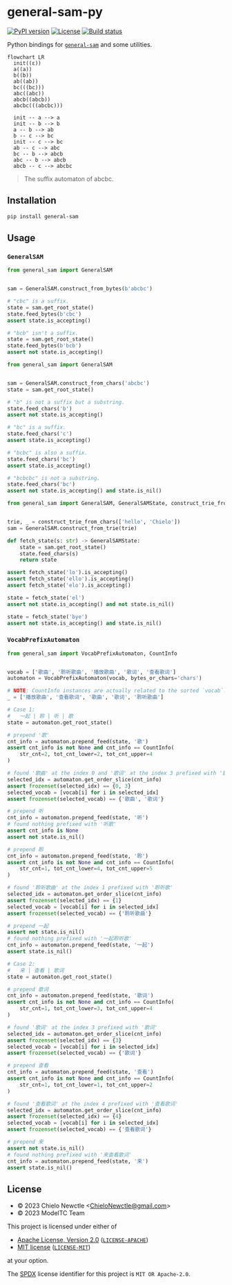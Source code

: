 # general-sam-py

[![PyPI version](https://img.shields.io/pypi/v/general-sam.svg)](https://pypi.org/project/general-sam/)
[![License](https://img.shields.io/badge/license-MIT%2FApache--2.0-informational.svg)](#license)
[![Build status](https://github.com/ModelTC/general-sam-py/actions/workflows/ci.yml/badge.svg)](https://github.com/ModelTC/general-sam-py/actions)

Python bindings for [`general-sam`](https://github.com/ModelTC/general-sam)
and some utilities.

```mermaid
flowchart LR
  init((ε))
  a((a))
  b((b))
  ab((ab))
  bc(((bc)))
  abc((abc))
  abcb((abcb))
  abcbc(((abcbc)))

  init -- a --> a
  init -- b --> b
  a -- b --> ab
  b -- c --> bc
  init -- c --> bc
  ab -- c --> abc
  bc -- b --> abcb
  abc -- b --> abcb
  abcb -- c --> abcbc
```

> The suffix automaton of abcbc.

## Installation

```sh
pip install general-sam
```

## Usage

### `GeneralSAM`

```python
from general_sam import GeneralSAM


sam = GeneralSAM.construct_from_bytes(b'abcbc')

# "cbc" is a suffix.
state = sam.get_root_state()
state.feed_bytes(b'cbc')
assert state.is_accepting()

# "bcb" isn't a suffix.
state = sam.get_root_state()
state.feed_bytes(b'bcb')
assert not state.is_accepting()
```

```python
from general_sam import GeneralSAM


sam = GeneralSAM.construct_from_chars('abcbc')
state = sam.get_root_state()

# "b" is not a suffix but a substring.
state.feed_chars('b')
assert not state.is_accepting()

# "bc" is a suffix.
state.feed_chars('c')
assert state.is_accepting()

# "bcbc" is also a suffix.
state.feed_chars('bc')
assert state.is_accepting()

# "bcbcbc" is not a substring.
state.feed_chars('bc')
assert not state.is_accepting() and state.is_nil()
```

```python
from general_sam import GeneralSAM, GeneralSAMState, construct_trie_from_chars


trie, _ = construct_trie_from_chars(['hello', 'Chielo'])
sam = GeneralSAM.construct_from_trie(trie)

def fetch_state(s: str) -> GeneralSAMState:
    state = sam.get_root_state()
    state.feed_chars(s)
    return state

assert fetch_state('lo').is_accepting()
assert fetch_state('ello').is_accepting()
assert fetch_state('elo').is_accepting()

state = fetch_state('el')
assert not state.is_accepting() and not state.is_nil()

state = fetch_state('bye')
assert not state.is_accepting() and state.is_nil()
```

### `VocabPrefixAutomaton`

```python
from general_sam import VocabPrefixAutomaton, CountInfo


vocab = ['歌曲', '聆听歌曲', '播放歌曲', '歌词', '查看歌词']
automaton = VocabPrefixAutomaton(vocab, bytes_or_chars='chars')

# NOTE: CountInfo instances are actually related to the sorted `vocab`:
_ = ['播放歌曲', '查看歌词', '歌曲', '歌词', '聆听歌曲']

# Case 1:
#   一起 | 聆 | 听 | 歌
state = automaton.get_root_state()

# prepend '歌'
cnt_info = automaton.prepend_feed(state, '歌')
assert cnt_info is not None and cnt_info == CountInfo(
    str_cnt=2, tot_cnt_lower=2, tot_cnt_upper=4
)

# found '歌曲' at the index 0 and '歌词' at the index 3 prefixed with '歌'
selected_idx = automaton.get_order_slice(cnt_info)
assert frozenset(selected_idx) == {0, 3}
selected_vocab = [vocab[i] for i in selected_idx]
assert frozenset(selected_vocab) == {'歌曲', '歌词'}

# prepend 听
cnt_info = automaton.prepend_feed(state, '听')
# found nothing prefixed with '听歌'
assert cnt_info is None
assert not state.is_nil()

# prepend 聆
cnt_info = automaton.prepend_feed(state, '聆')
assert cnt_info is not None and cnt_info == CountInfo(
    str_cnt=1, tot_cnt_lower=4, tot_cnt_upper=5
)

# found '聆听歌曲' at the index 1 prefixed with '聆听歌'
selected_idx = automaton.get_order_slice(cnt_info)
assert frozenset(selected_idx) == {1}
selected_vocab = [vocab[i] for i in selected_idx]
assert frozenset(selected_vocab) == {'聆听歌曲'}

# prepend 一起
assert not state.is_nil()
# found nothing prefixed with '一起聆听歌'
cnt_info = automaton.prepend_feed(state, '一起')
assert state.is_nil()

# Case 2:
#   来 | 查看 | 歌词
state = automaton.get_root_state()

# prepend 歌词
cnt_info = automaton.prepend_feed(state, '歌词')
assert cnt_info is not None and cnt_info == CountInfo(
    str_cnt=1, tot_cnt_lower=3, tot_cnt_upper=4
)

# found '歌词' at the index 3 prefixed with '歌词'
selected_idx = automaton.get_order_slice(cnt_info)
assert frozenset(selected_idx) == {3}
selected_vocab = [vocab[i] for i in selected_idx]
assert frozenset(selected_vocab) == {'歌词'}

# prepend 查看
cnt_info = automaton.prepend_feed(state, '查看')
assert cnt_info is not None and cnt_info == CountInfo(
    str_cnt=1, tot_cnt_lower=1, tot_cnt_upper=2
)

# found '查看歌词' at the index 4 prefixed with '查看歌词'
selected_idx = automaton.get_order_slice(cnt_info)
assert frozenset(selected_idx) == {4}
selected_vocab = [vocab[i] for i in selected_idx]
assert frozenset(selected_vocab) == {'查看歌词'}

# prepend 来
assert not state.is_nil()
# found nothing prefixed with '来查看歌词'
cnt_info = automaton.prepend_feed(state, '来')
assert state.is_nil()
```

## License

- &copy; 2023 Chielo Newctle \<[ChieloNewctle@gmail.com](mailto:ChieloNewctle@gmail.com)\>
- &copy; 2023 ModelTC Team

This project is licensed under either of

- [Apache License, Version 2.0](https://www.apache.org/licenses/LICENSE-2.0) ([`LICENSE-APACHE`](LICENSE-APACHE))
- [MIT license](https://opensource.org/licenses/MIT) ([`LICENSE-MIT`](LICENSE-MIT))

at your option.

The [SPDX](https://spdx.dev) license identifier for this project is `MIT OR Apache-2.0`.
